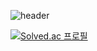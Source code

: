 <!--프로필 메인-->


![header](https://capsule-render.vercel.app/api?type=waving&color=C3E2DD&623AA2&height=150&section=header&fontSize=30&animation=twinkling&text=고등학생%20개발자%20owxuxn%20입니다)




[![Solved.ac
프로필](http://mazassumnida.wtf/api/v2/generate_badge?boj=owxuxn)](https://solved.ac/owxuxn)

<!--
**owxuxn/owxuxn** is a ✨ _special_ ✨ repository because its `README.md` (this file) appears on your GitHub profile.

Here are some ideas to get you started:

- 🔭 I’m currently working on ...
- 🌱 I’m currently learning ...
- 👯 I’m looking to collaborate on ...
- 🤔 I’m looking for help with ...
- 💬 Ask me about ...
- 📫 How to reach me: ...
- 😄 Pronouns: ...
- ⚡ Fun fact: ...
-->
